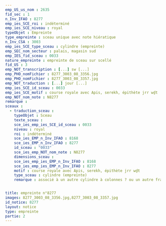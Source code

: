 ```yaml
---
emp_US_us_nom : 2635
fid_sec : 1
n_Inv_IFAO : 8277
emp_ies_SCE_roi : indéterminé
emp_ies_SCE_niveau : royal
typeObjet : Empreinte
type_empreinte : sceau unique avec note hiératique
n_Inv_CSA : 3003
emp_ies_SCE_type_sceau : cylindre (empreinte)
emp_SEC_nom_secteur : palais, magasin sud
emp_IES_fid_sceau : 0033
nature_empreinte : empreinte de sceau sur scellé
fid_US : 3
emp_NOT_transcription : [...] sw [...] 
emp_PHO_nomFichier : 8277_3003_08_3356.jpg
emp_PHO_nomFichier : 8277_3003_08_3357.jpg
emp_NOT_traduction : [...] jour [...]
emp_ies_SCE_id_sceau : 0033
emp_ies_SCE_motif : course royale avec Apis, serekh, épithète jrr wḏt
emp_NOT_nom_note : N8277
remarque : 
sceaux :
  - traduction_sceau : 
    typeObjet : Sceau
    texte_sceau : 
    sce_ies_emp_ies_SCE_id_sceau : 0033
    niveau : royal
    roi : indéterminé
    sce_ies_EMP_n_Inv_IFAO : 8168
    sce_ies_EMP_n_Inv_IFAO : 8277
    id_sceau : "0033"
    sce_ies_emp_NOT_nom_note : N8277
    dimensions_sceau : 
    sce_ies_emp_ies_EMP_n_Inv_IFAO : 8168
    sce_ies_emp_ies_EMP_n_Inv_IFAO : 8277
    motif : course royale avec Apis, serekh, épithète jrr wḏt
    type_sceau : cylindre (empreinte)
    remarque : associé à un autre cylindre à colonnes ? ou un autre fragment du même ?


title: empreinte n°8277
images: 8277_3003_08_3356.jpg,8277_3003_08_3357.jpg
id_notice: 8277
layout: notice
type: empreinte
partie: 2
---
```

